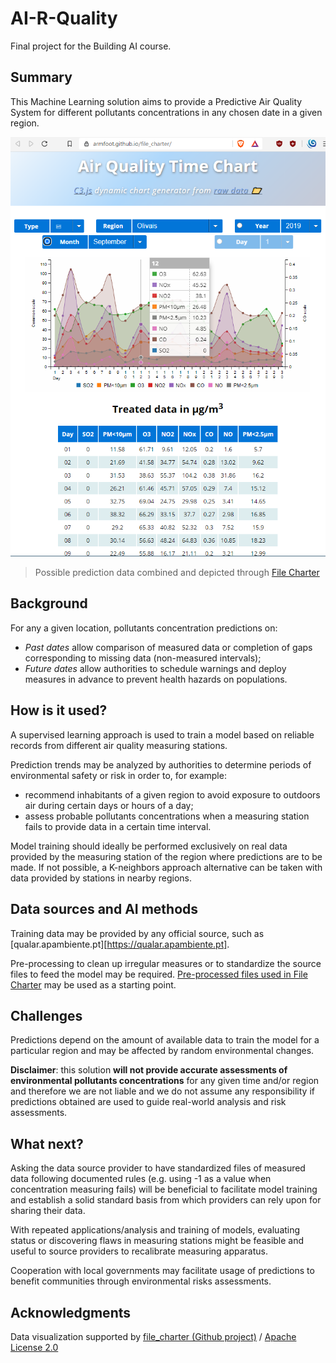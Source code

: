 # AI-R-Quality

Final project for the Building AI course.

## Summary

This Machine Learning solution aims to provide a Predictive Air Quality System for different pollutants concentrations in any chosen date in a given region.

![File Charter screenshot: data from Olivais on September 2019](https://github.com/Armfoot/file_charter/raw/master/img/2019_Sep-Olivais.png)
> Possible prediction data combined and depicted through [File Charter](https://github.com/Armfoot/file_charter)

## Background

For any a given location, pollutants concentration predictions on:
* _Past dates_ allow comparison of measured data or completion of gaps corresponding to missing data (non-measured intervals);
* _Future dates_ allow authorities to schedule warnings and deploy measures in advance to prevent health hazards on populations.

## How is it used?

A supervised learning approach is used to train a model based on reliable records from different air quality measuring stations. 

Prediction trends may be analyzed by authorities to determine periods of environmental safety or risk in order to, for example:
* recommend inhabitants of a given region to avoid exposure to outdoors air during certain days or hours of a day;
* assess probable pollutants concentrations when a measuring station fails to provide data in a certain time interval.

Model training should ideally be performed exclusively on real data provided by the measuring station of the region where predictions are to be made. If not possible, a K-neighbors approach alternative can be taken with data provided by stations in nearby regions.

## Data sources and AI methods

Training data may be provided by any official source, such as [qualar.apambiente.pt][https://qualar.apambiente.pt].

Pre-processing to clean up irregular measures or to standardize the source files to feed the model may be required. [Pre-processed files used in File Charter](https://github.com/Armfoot/file_charter/tree/master/data) may be used as a starting point.

## Challenges

Predictions depend on the amount of available data to train the model for a particular region and may be affected by random environmental changes.

**Disclaimer**: this solution **will not provide accurate assessments of environmental pollutants concentrations** for any given time and/or region and therefore we are not liable and we do not assume any responsibility if predictions obtained are used to guide real-world analysis and risk assessments.

## What next?

Asking the data source provider to have standardized files of measured data following documented rules (e.g. using -1 as a value when concentration measuring fails) will be beneficial to facilitate model training and establish a solid standard basis from which providers can rely upon for sharing their data.

With repeated applications/analysis and training of models, evaluating status or discovering flaws in measuring stations might be feasible and useful to source providers to recalibrate measuring apparatus.

Cooperation with local governments may facilitate usage of predictions to benefit communities through environmental risks assessments.

## Acknowledgments

Data visualization supported by [file_charter (Github project)](https://github.com/Armfoot/file_charter) / [Apache License 2.0](http://www.apache.org/licenses)
